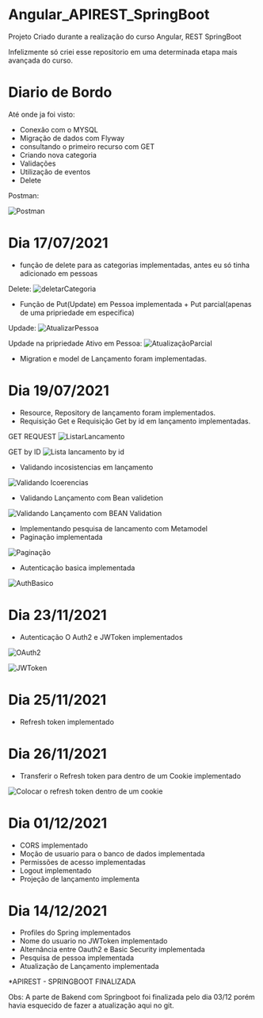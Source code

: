 # Angular_APIREST_SpringBoot
Projeto Criado durante a realização do curso Angular, REST SpringBoot

Infelizmente só criei esse repositorio em uma determinada etapa mais avançada do curso. 

# Diario de Bordo

Até onde ja foi visto: 

- Conexão com o MYSQL
- Migração de dados com Flyway
- consultando o primeiro recurso com GET
- Criando nova categoria
- Validações
- Utilização de eventos
- Delete 

Postman: 

![Postman](https://user-images.githubusercontent.com/75328283/126040641-ef3e6cce-3b0f-4f57-be3f-a1a309d9430e.png)

# Dia 17/07/2021

- função de delete para as categorias implementadas, antes eu só tinha adicionado em pessoas

Delete:
![deletarCategoria](https://user-images.githubusercontent.com/75328283/126044292-e1d9a1dd-e498-4731-a6da-21c566cbcccd.png)


- Função de Put(Update) em Pessoa implementada + Put parcial(apenas de uma pripriedade em especifica)

Updade: 
![AtualizarPessoa](https://user-images.githubusercontent.com/75328283/126044315-b32852ac-e5e3-425c-817b-1a97578c0081.png)

Updade na pripriedade Ativo em Pessoa: 
![AtualizaçãoParcial](https://user-images.githubusercontent.com/75328283/126044338-3412e857-77c3-4f48-a766-71cbae615683.png)

- Migration e model de Lançamento foram implementadas.

# Dia 19/07/2021

- Resource, Repository de lançamento foram implementados.
- Requisição Get e Requisição Get by id em lançamento implementadas.

GET REQUEST
![ListarLancamento](https://user-images.githubusercontent.com/75328283/126201761-1489bf1c-04ba-4c9b-84f1-3e92ac55b13d.png)

GET by ID
![Lista lancamento by id](https://user-images.githubusercontent.com/75328283/126201802-4461992f-9a06-4a99-a39c-61e5c32a0cc2.png)

- Validando incosistencias em lançamento

![Validando Icoerencias](https://user-images.githubusercontent.com/75328283/126210898-264e73b6-837a-4c4b-a479-c54ecd218534.png)

-  Validando Lançamento com Bean validetion 

![Validando Lançamento com BEAN Validation](https://user-images.githubusercontent.com/75328283/126211173-cb4005c9-19ae-487f-89f9-ca10ad8dcd85.png)

- Implementando pesquisa de lancamento com Metamodel
- Paginação implementada 
 
![Paginação](https://user-images.githubusercontent.com/75328283/126239644-40c30900-e607-4b46-a0b7-52daf5d255cd.png)

- Autenticação basica implementada

![AuthBasico](https://user-images.githubusercontent.com/75328283/126244900-3cb0952f-bff9-4a48-9487-8e8b1ba5d7f2.png)

# Dia 23/11/2021

- Autenticação O Auth2 e JWToken implementados

![OAuth2](https://user-images.githubusercontent.com/75328283/143110355-41bce256-14aa-40e2-b7ef-b5b451fbcb50.png)

![JWToken](https://user-images.githubusercontent.com/75328283/143110459-5aaafc31-63ac-4d61-ae80-a9cb600d1867.png)

# Dia 25/11/2021

- Refresh token implementado

# Dia 26/11/2021

- Transferir o Refresh token para dentro de um Cookie implementado

![Colocar o refresh token dentro de um cookie](https://user-images.githubusercontent.com/75328283/143624654-5d5cec98-c286-4416-80dc-cf4c0f426777.png)

# Dia 01/12/2021

- CORS implementado
- Moção de usuario para o banco de dados implementada
- Permissões de acesso implementadas
- Logout implementado
- Projeção de lançamento implementa

# Dia 14/12/2021

- Profiles do Spring implementados
- Nome do usuario no JWToken implementado
- Alternância entre Oauth2 e Basic Security implementada
- Pesquisa de pessoa implementada
- Atualização de Lançamento implementada

 *APIREST - SPRINGBOOT FINALIZADA

Obs: A parte de Bakend com Springboot foi finalizada pelo dia 03/12 porém havia esquecido de fazer a atualização aqui no git. 

